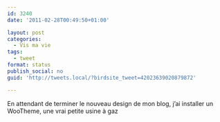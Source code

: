 ```yaml
---
id: 3240
date: '2011-02-28T00:49:50+01:00'

layout: post
categories:
  - Vis ma vie
tags:
  - tweet
format: status
publish_social: no
guid: 'http://tweets.local/?birdsite_tweet=42023639020879872'

---
```


En attendant de terminer le nouveau design de mon blog, j’ai installer un WooTheme, une vrai petite usine à gaz